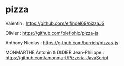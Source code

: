 # pizza

Valentin : https://github.com/elfindel69/pizzaJS

Olivier : https://github.com/oleflohic/pizza-js

Anthony Nicolas : https://github.com/burrich/pizzas-js

MONMARTHE Antonin & DIDIER Jean-Philippe : https://github.com/amonmart/Pizzeria-JavaScript
